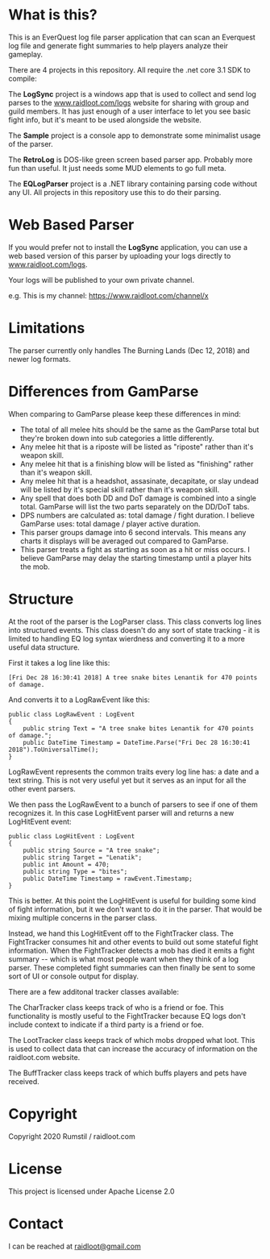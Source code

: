 # What is this?

This is an EverQuest log file parser application that can scan an Everquest log file and generate fight summaries to help players analyze their gameplay.

There are 4 projects in this repository. All require the .net core 3.1 SDK to compile:

The **LogSync** project is a windows app that is used to collect and send log parses to the www.raidloot.com/logs website for sharing with group and guild members. It has just enough of a user interface to let you see basic fight info, but it's meant to be used alongside the website.

The **Sample** project is a console app to demonstrate some minimalist usage of the parser.

The **RetroLog** is DOS-like green screen based parser app. Probably more fun than useful. It just needs some MUD elements to go full meta.

The **EQLogParser** project is a .NET library containing parsing code without any UI. All projects in this repository use this to do their parsing.


# Web Based Parser

If you would prefer not to install the **LogSync** application, you can use a web based version of this parser by uploading your logs directly to www.raidloot.com/logs.

Your logs will be published to your own private channel.

e.g. This is my channel: https://www.raidloot.com/channel/x


# Limitations

The parser currently only handles The Burning Lands (Dec 12, 2018) and newer log formats.

# Differences from GamParse

When comparing to GamParse please keep these differences in mind:
- The total of all melee hits should be the same as the GamParse total but they're broken down into sub categories a little differently.
- Any melee hit that is a riposte will be listed as "riposte" rather than it's weapon skill.
- Any melee hit that is a finishing blow will be listed as "finishing" rather than it's weapon skill. 
- Any melee hit that is a headshot, assasinate, decapitate, or slay undead will be listed by it's special skill rather than it's weapon skill.
- Any spell that does both DD and DoT damage is combined into a single total. GamParse will list the two parts separately on the DD/DoT tabs.
- DPS numbers are calculated as: total damage / fight duration. I believe GamParse uses: total damage / player active duration.
- This parser groups damage into 6 second intervals. This means any charts it displays will be averaged out compared to GamParse.
- This parser treats a fight as starting as soon as a hit or miss occurs. I believe GamParse may delay the starting timestamp until a player hits the mob.

# Structure

At the root of the parser is the LogParser class. This class converts log lines into structured events. This class doesn't do any sort of state tracking - it is limited to handling EQ log syntax wierdness and converting it to a more useful data structure.

First it takes a log line like this:

```
[Fri Dec 28 16:30:41 2018] A tree snake bites Lenantik for 470 points of damage.
```

And converts it to a LogRawEvent like this:

```
public class LogRawEvent : LogEvent
{
    public string Text = "A tree snake bites Lenantik for 470 points of damage.";
    public DateTime Timestamp = DateTime.Parse("Fri Dec 28 16:30:41 2018").ToUniversalTime();
}
```

LogRawEvent represents the common traits every log line has: a date and a text string. This is not very useful yet but it serves as an input for all the other event parsers.

We then pass the LogRawEvent to a bunch of parsers to see if one of them recognizes it. In this case LogHitEvent parser will and returns a new LogHitEvent event:

```
public class LogHitEvent : LogEvent
{
    public string Source = "A tree snake";
    public string Target = "Lenatik";
    public int Amount = 470;
    public string Type = "bites";
    public DateTime Timestamp = rawEvent.Timestamp;
}
```

This is better. At this point the LogHitEvent is useful for building some kind of fight information, but it we don't want to do it in the parser. That would be mixing multiple concerns in the parser class.

Instead, we hand this LogHitEvent off to the FightTracker class. The FightTracker consumes hit and other events to build out some stateful fight information. When the FightTracker detects a mob has died it emits a fight summary -- which is what most people want when they think of a log parser. These completed fight summaries can then finally be sent to some sort of UI or console output for display.

There are a few additonal tracker classes available:

The CharTracker class keeps track of who is a friend or foe. This functionality is mostly useful to the FightTracker because EQ logs don't include context to indicate if a third party is a friend or foe.

The LootTracker class keeps track of which mobs dropped what loot. This is used to collect data that can increase the accuracy of information on the raidloot.com website.

The BuffTracker class keeps track of which buffs players and pets have received.


# Copyright

Copyright 2020 Rumstil / raidloot.com


# License

This project is licensed under Apache License 2.0


# Contact

I can be reached at raidloot@gmail.com


